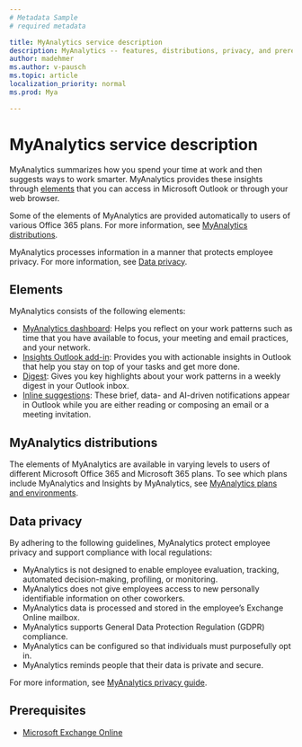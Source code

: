 ```yaml
---
# Metadata Sample
# required metadata

title: MyAnalytics service description
description: MyAnalytics -- features, distributions, privacy, and prerequisites
author: madehmer
ms.author: v-pausch
ms.topic: article
localization_priority: normal 
ms.prod: Mya

---
```


# MyAnalytics service description

MyAnalytics summarizes how you spend your time at work and then suggests ways to work smarter. MyAnalytics provides these insights through [elements](#elements) that you can access in Microsoft Outlook or through your web browser.

Some of the elements of MyAnalytics are provided automatically to users of various Office 365 plans. For more information, see [MyAnalytics distributions](#myanalytics-distributions).  

MyAnalytics processes information in a manner that protects employee privacy. For more information, see [Data privacy](#data-privacy).

## Elements

MyAnalytics consists of the following elements:

 * [MyAnalytics dashboard](https://docs.microsoft.com/workplace-analytics/myanalytics/use/dashboard-2): Helps you reflect on your work patterns such as time that you have available to focus, your meeting and email practices, and your network.
 * [Insights Outlook add-in](https://docs.microsoft.com/workplace-analytics/myanalytics/use/add-in): Provides you with actionable insights in Outlook that help you stay on top of your tasks and get more done.
 * [Digest](https://docs.microsoft.com/workplace-analytics/myanalytics/use/email-digest-2): Gives you key highlights about your work patterns in a weekly digest in your Outlook inbox.
 * [Inline suggestions](https://docs.microsoft.com/workplace-analytics/myanalytics/use/mya-notifications): These brief, data- and AI-driven notifications appear in Outlook while you are either reading or composing an email or a meeting invitation.

## MyAnalytics distributions

The elements of MyAnalytics are available in varying levels to users of different Microsoft Office 365 and Microsoft 365 plans. To see which plans include MyAnalytics and Insights by MyAnalytics, see [MyAnalytics plans and environments](https://docs.microsoft.com/workplace-analytics/myanalytics/overview/plans-environments).

## Data privacy

By adhering to the following guidelines, MyAnalytics protect employee privacy and support compliance with local regulations:

 * MyAnalytics is not designed to enable employee evaluation, tracking, automated decision-making, profiling, or monitoring.
 * MyAnalytics does not give employees access to new personally identifiable information on other coworkers.
 * MyAnalytics data is processed and stored in the employee’s Exchange Online mailbox.
 * MyAnalytics supports General Data Protection Regulation (GDPR) compliance.
 * MyAnalytics can be configured so that individuals must purposefully opt in.
 * MyAnalytics reminds people that their data is private and secure.

For more information, see [MyAnalytics privacy guide](https://docs.microsoft.com/workplace-analytics/myanalytics/overview/privacy-guide).

## Prerequisites

 * [Microsoft Exchange Online](https://docs.microsoft.com/office365/servicedescriptions/exchange-online-service-description/exchange-online-service-description)
